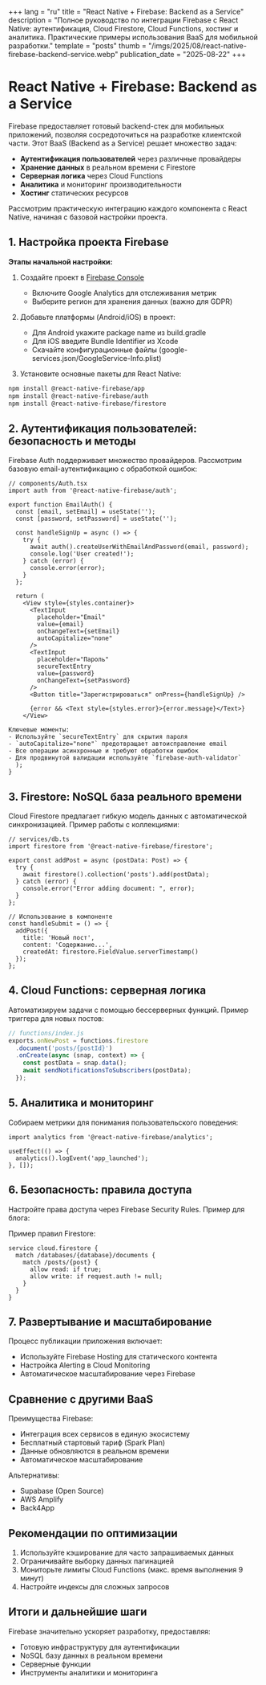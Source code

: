 +++
lang = "ru"
title = "React Native + Firebase: Backend as a Service"
description = "Полное руководство по интеграции Firebase с React Native: аутентификация, Cloud Firestore, Cloud Functions, хостинг и аналитика. Практические примеры использования BaaS для мобильной разработки."
template = "posts"
thumb = "/imgs/2025/08/react-native-firebase-backend-service.webp"
publication_date = "2025-08-22"
+++

# React Native + Firebase: Backend as a Service

Firebase предоставляет готовый backend-стек для мобильных приложений, позволяя сосредоточиться на разработке клиентской части. Этот BaaS (Backend as a Service) решает множество задач:

- **Аутентификация пользователей** через различные провайдеры
- **Хранение данных** в реальном времени с Firestore
- **Серверная логика** через Cloud Functions
- **Аналитика** и мониторинг производительности
- **Хостинг** статических ресурсов

Рассмотрим практическую интеграцию каждого компонента с React Native, начиная с базовой настройки проекта.

## 1. Настройка проекта Firebase

**Этапы начальной настройки:**

1. Создайте проект в [Firebase Console](https://console.firebase.google.com/)
   - Включите Google Analytics для отслеживания метрик
   - Выберите регион для хранения данных (важно для GDPR)

2. Добавьте платформы (Android/iOS) в проект:
   - Для Android укажите package name из build.gradle
   - Для iOS введите Bundle Identifier из Xcode
   - Скачайте конфигурационные файлы (google-services.json/GoogleService-Info.plist)

3. Установите основные пакеты для React Native:

```bash
npm install @react-native-firebase/app
npm install @react-native-firebase/auth
npm install @react-native-firebase/firestore
```

## 2. Аутентификация пользователей: безопасность и методы

Firebase Auth поддерживает множество провайдеров. Рассмотрим базовую email-аутентификацию с обработкой ошибок:

```tsx
// components/Auth.tsx
import auth from '@react-native-firebase/auth';

export function EmailAuth() {
  const [email, setEmail] = useState('');
  const [password, setPassword] = useState('');

  const handleSignUp = async () => {
    try {
      await auth().createUserWithEmailAndPassword(email, password);
      console.log('User created!');
    } catch (error) {
      console.error(error);
    }
  };

  return (
    <View style={styles.container}>
      <TextInput
        placeholder="Email"
        value={email}
        onChangeText={setEmail}
        autoCapitalize="none"
      />
      <TextInput
        placeholder="Пароль"
        secureTextEntry
        value={password}
        onChangeText={setPassword}
      />
      <Button title="Зарегистрироваться" onPress={handleSignUp} />
      
      {error && <Text style={styles.error}>{error.message}</Text>}
    </View>

Ключевые моменты:
- Используйте `secureTextEntry` для скрытия пароля
- `autoCapitalize="none"` предотвращает автоисправление email
- Все операции асинхронные и требуют обработки ошибок
- Для продвинутой валидации используйте `firebase-auth-validator`
  );
}
```

## 3. Firestore: NoSQL база реального времени

Cloud Firestore предлагает гибкую модель данных с автоматической синхронизацией. Пример работы с коллекциями:

```tsx
// services/db.ts
import firestore from '@react-native-firebase/firestore';

export const addPost = async (postData: Post) => {
  try {
    await firestore().collection('posts').add(postData);
  } catch (error) {
    console.error("Error adding document: ", error);
  }
};

// Использование в компоненте
const handleSubmit = () => {
  addPost({
    title: 'Новый пост',
    content: 'Содержание...',
    createdAt: firestore.FieldValue.serverTimestamp()
  });
};
```

## 4. Cloud Functions: серверная логика

Автоматизируем задачи с помощью бессерверных функций. Пример триггера для новых постов:

```javascript
// functions/index.js
exports.onNewPost = functions.firestore
  .document('posts/{postId}')
  .onCreate(async (snap, context) => {
    const postData = snap.data();
    await sendNotificationsToSubscribers(postData);
  });
```

## 5. Аналитика и мониторинг

Собираем метрики для понимания пользовательского поведения:

```tsx
import analytics from '@react-native-firebase/analytics';

useEffect(() => {
  analytics().logEvent('app_launched');
}, []);
```

## 6. Безопасность: правила доступа

Настройте права доступа через Firebase Security Rules. Пример для блога:

Пример правил Firestore:
```rules
service cloud.firestore {
  match /databases/{database}/documents {
    match /posts/{post} {
      allow read: if true;
      allow write: if request.auth != null;
    }
  }
}
```

## 7. Развертывание и масштабирование

Процесс публикации приложения включает:

- Используйте Firebase Hosting для статического контента
- Настройка Alerting в Cloud Monitoring
- Автоматическое масштабирование через Firebase

## Сравнение с другими BaaS

Преимущества Firebase:
- Интеграция всех сервисов в единую экосистему
- Бесплатный стартовый тариф (Spark Plan)
- Данные обновляются в реальном времени
- Автоматическое масштабирование

Альтернативы:
- Supabase (Open Source)
- AWS Amplify
- Back4App

## Рекомендации по оптимизации

1. Используйте кэширование для часто запрашиваемых данных
2. Ограничивайте выборку данных пагинацией
3. Мониторьте лимиты Cloud Functions (макс. время выполнения 9 минут)
4. Настройте индексы для сложных запросов

## Итоги и дальнейшие шаги

Firebase значительно ускоряет разработку, предоставляя:
- Готовую инфраструктуру для аутентификации
- NoSQL базу данных в реальном времени
- Серверные функции
- Инструменты аналитики и мониторинга